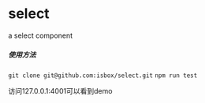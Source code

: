 # select
a select component

##### 使用方法
`git clone git@github.com:isbox/select.git`
`npm run test`

访问127.0.0.1:4001可以看到demo
